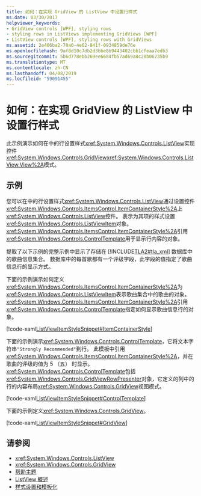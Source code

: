 ```yaml
---
title: 如何：在实现 GridView 的 ListView 中设置行样式
ms.date: 03/30/2017
helpviewer_keywords:
- GridView controls [WPF], styling rows
- styling rows in ListViews implementing GridViews [WPF]
- ListView controls [WPF], styling rows with GridViews
ms.assetid: 2e406ba2-70a0-4e62-841f-0934859de76e
ms.openlocfilehash: 9af8d10c7db2d3bbe8b9443402cbb1cfeaa7edb3
ms.sourcegitcommit: 5b6d778ebb269ee6684fb57ad69a8c28b06235b9
ms.translationtype: MT
ms.contentlocale: zh-CN
ms.lasthandoff: 04/08/2019
ms.locfileid: "59091455"
---
```

# <a name="how-to-style-a-row-in-a-listview-that-implements-a-gridview"></a>如何：在实现 GridView 的 ListView 中设置行样式
此示例演示如何在中的行设置样式<xref:System.Windows.Controls.ListView>实现控件<xref:System.Windows.Controls.GridView><xref:System.Windows.Controls.ListView.View%2A>模式。  
  
## <a name="example"></a>示例  
 您可以在中的行设置样式<xref:System.Windows.Controls.ListView>通过设置控件<xref:System.Windows.Controls.ItemsControl.ItemContainerStyle%2A>上<xref:System.Windows.Controls.ListView>控件。 表示为其项的样式设置<xref:System.Windows.Controls.ListViewItem>对象。 <xref:System.Windows.Controls.ItemsControl.ItemContainerStyle%2A>引用<xref:System.Windows.Controls.ControlTemplate>用于显示行内容的对象。  
  
 提取了以下示例的完整示例中显示了存储在 [!INCLUDE[TLA2#tla_xml](../../../../includes/tla2sharptla-xml-md.md)] 数据库中的歌曲信息集合。 数据库中的每首歌都有一个评级字段，此字段的值指定了歌曲信息行的显示方式。  
  
 下面的示例演示如何定义<xref:System.Windows.Controls.ItemsControl.ItemContainerStyle%2A>为<xref:System.Windows.Controls.ListViewItem>表示歌曲集合中的歌曲的对象。 <xref:System.Windows.Controls.ItemsControl.ItemContainerStyle%2A>引用<xref:System.Windows.Controls.ControlTemplate>指定如何显示歌曲信息行的对象。  
  
 [!code-xaml[ListViewItemStyleSnippet#ItemContainerStyle](~/samples/snippets/csharp/VS_Snippets_Wpf/ListViewItemStyleSnippet/CS/Window1.xaml#itemcontainerstyle)]  
  
 下面的示例演示<xref:System.Windows.Controls.ControlTemplate>，它将文本字符串`"Strongly Recommended"`到行。 此模板中引用<xref:System.Windows.Controls.ItemsControl.ItemContainerStyle%2A>，并在歌曲的评级的值为 5 （五） 时显示。 <xref:System.Windows.Controls.ControlTemplate>包括<xref:System.Windows.Controls.GridViewRowPresenter>对象，它定义的列中的行的内容布局<xref:System.Windows.Controls.GridView>视图模式。  
  
 [!code-xaml[ListViewItemStyleSnippet#ControlTemplate](~/samples/snippets/csharp/VS_Snippets_Wpf/ListViewItemStyleSnippet/CS/Window1.xaml#controltemplate)]  
  
 下面的示例定义<xref:System.Windows.Controls.GridView>。  
  
 [!code-xaml[ListViewItemStyleSnippet#GridView](~/samples/snippets/csharp/VS_Snippets_Wpf/ListViewItemStyleSnippet/CS/Window1.xaml#gridview)]  
  
## <a name="see-also"></a>请参阅

- <xref:System.Windows.Controls.ListView>
- <xref:System.Windows.Controls.GridView>
- [帮助主题](listview-how-to-topics.md)
- [ListView 概述](listview-overview.md)
- [样式设置和模板化](styling-and-templating.md)
